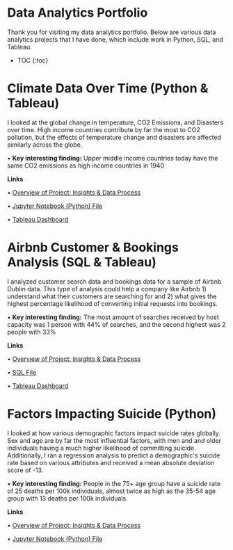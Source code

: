 # Data Analytics Portfolio

Thank you for visiting my data analytics portfolio. Below are various data analytics projects that I have done, which include work in Python, SQL, and Tableau. 

* TOC
{:toc}

# Climate Data Over Time (Python & Tableau)

I looked at the global change in temperature, CO2 Emissions, and Disasters over time. High income countries contribute by far the most to CO2 pollution, but the effects of temperature change and disasters are affected similarly across the globe. 

• **Key interesting finding:** Upper middle income countries today have the same CO2 emissions as high income countries in 1940

**Links**

• [Overview of Project: Insights & Data Process](https://rossurbina.github.io/Climate_Data/)

• [Jupyter Notebook (Python) File](https://github.com/rossurbina/Climate_Data/blob/main/Climate_Data_Analysis.ipynb)

• [Tableau Dashboard](https://public.tableau.com/app/profile/ross.urbina/viz/GlobalClimateVisualizationProject/Dashboard1)

# Airbnb Customer & Bookings Analysis (SQL & Tableau)

I analyzed customer search data and bookings data for a sample of Airbnb Dublin data. This type of analysis could help a company like Airbnb 1) understand what their customers are searching for and 2) what gives the highest percentage likelihood of converting initial requests into bookings. 

• **Key interesting finding:** The most amount of searches received by host capacity was 1 person with 44% of searches, and the second highest was 2 people with 33%

**Links**

• [Overview of Project: Insights & Data Process](https://rossurbina.github.io/Airbnb_Customer_Bookings_Analysis/)

• [SQL File](https://github.com/rossurbina/Airbnb_Customer_Bookings_Analysis/blob/main/Airbnb_Data_Analysis.sql)

• [Tableau Dashboard](https://public.tableau.com/app/profile/ross.urbina/viz/AirbnbSearchesandBookings-SampleData/AirbnbSearchesBookingsData)

# Factors Impacting Suicide (Python)

I looked at how various demographic factors impact suicide rates globally. Sex and age are by far the most influential factors, with men and and older individuals having a much higher likelihood of committing suicide. Additionally, I ran a regression analysis to predict a demographic's suicide rate based on various attributes and received a mean absolute deviation score of -13.

• **Key interesting finding:** People in the 75+ age group have a suicide rate of 25 deaths per 100k individuals, almost twice as high as the 35-54 age group with 13 deaths per 100k individuals. 

**Links**

• [Overview of Project: Insights & Data Process](https://rossurbina.github.io/Factors_Impacting_Suicide_Rates/)

• [Jupyter Notebook (Python) File](https://github.com/rossurbina/Factors_Impacting_Suicide_Rates/blob/main/Factors_Impacting_Suicide_Rates.ipynb)

